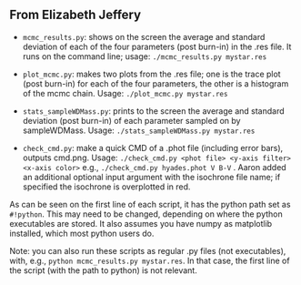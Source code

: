 ## From Elizabeth Jeffery

- `mcmc_results.py`: shows on the screen the average and standard deviation of each of the four parameters (post burn-in) in the .res file. It runs on the command line; usage: `./mcmc_results.py mystar.res`

- `plot_mcmc.py`: makes two plots from the .res file; one is the trace plot (post burn-in) for each of the four parameters, the other is a histogram of the mcmc chain. Usage: `./plot_mcmc.py mystar.res`

- `stats_sampleWDMass.py`: prints to the screen the average and standard deviation (post burn-in) of each parameter sampled on by sampleWDMass. Usage: `./stats_sampleWDMass.py mystar.res`

- `check_cmd.py`: make a quick CMD of a .phot file (including error bars), outputs cmd.png.  Usage: `./check_cmd.py <phot file> <y-axis filter> <x-axis color>` e.g., `./check_cmd.py hyades.phot V B-V` .  Aaron added an additional optional input argument with the isochrone file name; if specified the isochrone is overplotted in red.

As can be seen on the first line of each script, it has the python path set as `#!python`. This may need to be changed, depending on where the python executables are stored. It also assumes you have numpy as matplotlib installed, which most python users do.

Note: you can also run these scripts as regular .py files (not executables), with, e.g.,  `python mcmc_results.py mystar.res`.  In that case, the first line of the script (with the path to python) is not relevant.  
